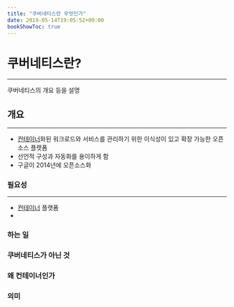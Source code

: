 ```yaml
---
title: "쿠버네티스란 무엇인가"
date: 2019-05-14T19:05:52+09:00
bookShowToc: true
---
```

# 쿠버네티스란?
---
쿠버네티스의 개요 등을 설명

## 개요
---
- [컨테이너]()화된 워크로드와 서비스를 관리하기 위한 이식성이 있고 확장 가능한 오픈소스 플랫폼
- 선언적 구성과 자동화를 용이하게 함
- 구글이 2014년에 오픈소스화

### 필요성
---
- [컨테이너](/docs/words/container.md) 플랫폼
-
### 하는 일
### 쿠버네티스가 아닌 것
### 왜 컨테이너인가
### 의미
